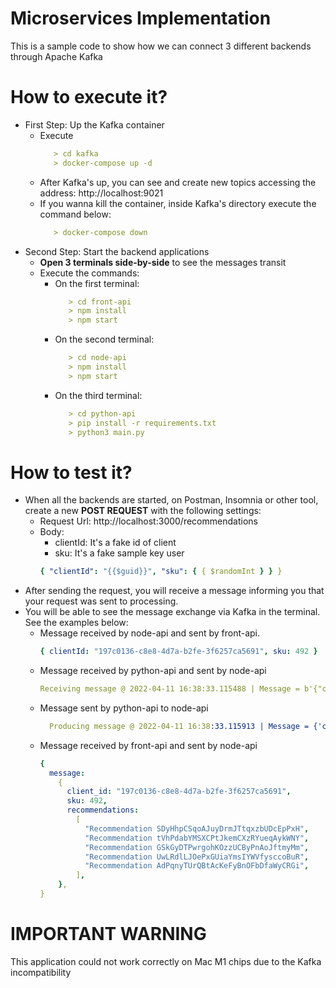 # Microservices Implementation

This is a sample code to show how we can connect 3 different backends through Apache Kafka

# How to execute it?

- First Step: Up the Kafka container
  - Execute 
    ```yaml 
       > cd kafka
       > docker-compose up -d
  - After Kafka's up, you can see and create new topics accessing the address: http://localhost:9021
  - If you wanna kill the container, inside Kafka's directory execute the command below:
    ```yaml
       > docker-compose down

- Second Step: Start the backend applications
  - **Open 3 terminals side-by-side** to see the messages transit
  - Execute the commands:
    - On the first terminal: 
        ```yaml 
           > cd front-api 
           > npm install
           > npm start
    - On the second terminal: 
        ```yaml 
           > cd node-api
           > npm install
           > npm start
    - On the third terminal: 
        ```yaml 
           > cd python-api
           > pip install -r requirements.txt
           > python3 main.py

# How to test it?

- When all the backends are started, on Postman, Insomnia or other tool, create a new **POST REQUEST** with the following settings:
  - Request Url: http://localhost:3000/recommendations
  - Body:
    - clientId: It's a fake id of client
    - sku: It's a fake sample key user
    ```yaml
    { "clientId": "{{$guid}}", "sku": { { $randomInt } } }
    ```
- After sending the request, you will receive a message informing you that your request was sent to processing.
- You will be able to see the message exchange via Kafka in the terminal. See the examples below:
  - Message received by node-api and sent by front-api.
    ```yaml
    { clientId: "197c0136-c8e8-4d7a-b2fe-3f6257ca5691", sku: 492 }
    ```
  - Message received by python-api and sent by node-api
    ```yaml
    Receiving message @ 2022-04-11 16:38:33.115488 | Message = b'{"clientId":"197c0136-c8e8-4d7a-b2fe-3f6257ca5691","sku":492}'
    ```
  - Message sent by python-api to node-api
    ```yaml
      Producing message @ 2022-04-11 16:38:33.115913 | Message = {'client_id': '197c0136-c8e8-4d7a-b2fe-3f6257ca5691', 'sku': 492, 'recommendations': ['Recommendation SDyHhpCSqoAJuyDrmJTtqxzbUDcEpPxH', 'Recommendation tVhPdabYMSXCPtJkemCXzRYueqAykWNY', 'Recommendation GSkGyDTPwrgohKOzzUCByPnAoJftmyMm', 'Recommendation UwLRdlLJOePxGUiaYmsIYWVfysccoBuR', 'Recommendation AdPqnyTUrQBtAcKeFyBnOFbDfaWyCRGi']}
    ```
  - Message received by front-api and sent by node-api
    ```yaml
    {
      message:
        {
          client_id: "197c0136-c8e8-4d7a-b2fe-3f6257ca5691",
          sku: 492,
          recommendations:
            [
              "Recommendation SDyHhpCSqoAJuyDrmJTtqxzbUDcEpPxH",
              "Recommendation tVhPdabYMSXCPtJkemCXzRYueqAykWNY",
              "Recommendation GSkGyDTPwrgohKOzzUCByPnAoJftmyMm",
              "Recommendation UwLRdlLJOePxGUiaYmsIYWVfysccoBuR",
              "Recommendation AdPqnyTUrQBtAcKeFyBnOFbDfaWyCRGi",
            ],
        },
    }
    ```

# IMPORTANT WARNING

This application could not work correctly on Mac M1 chips due to the Kafka incompatibility
